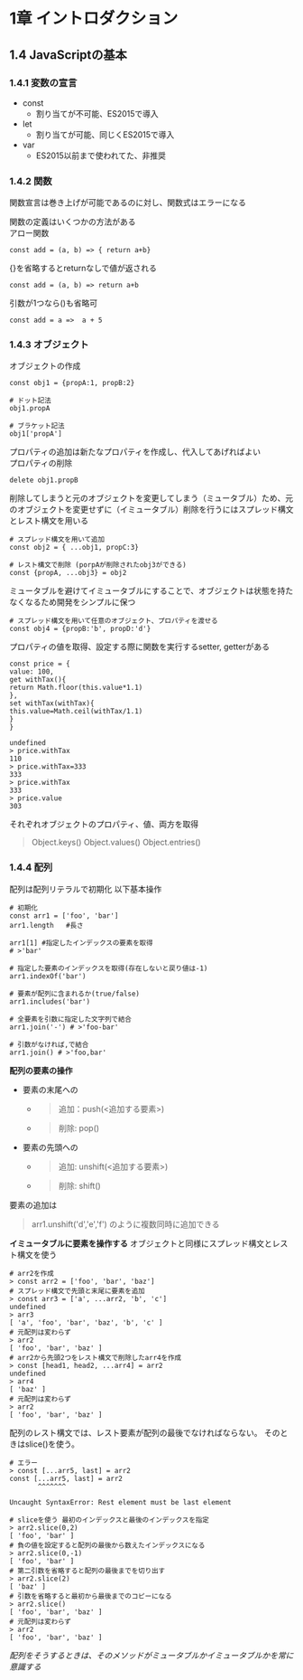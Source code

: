 # 1章 イントロダクション
## 1.4 JavaScriptの基本

### 1.4.1 変数の宣言
* const
  * 割り当てが不可能、ES2015で導入
* let
  * 割り当てが可能、同じくES2015で導入
* var
  * ES2015以前まで使われてた、非推奨
  
### 1.4.2 関数

関数宣言は巻き上げが可能であるのに対し、関数式はエラーになる

関数の定義はいくつかの方法がある  
アロー関数

```
const add = (a, b) => { return a+b}
```

{}を省略するとreturnなしで値が返される

```
const add = (a, b) => return a+b
```

引数が1つなら()も省略可
```
const add = a =>  a + 5
```

### 1.4.3 オブジェクト

オブジェクトの作成
```
const obj1 = {propA:1, propB:2}

# ドット記法
obj1.propA

# ブラケット記法
obj1['propA']
```
プロパティの追加は新たなプロパティを作成し、代入してあげればよい  
プロパティの削除
```
delete obj1.propB
```

削除してしまうと元のオブジェクトを変更してしまう（ミュータブル）ため、元のオブジェクトを変更せずに（イミュータブル）削除を行うにはスプレッド構文とレスト構文を用いる
```
# スプレッド構文を用いて追加
const obj2 = { ...obj1, propC:3}

# レスト構文で削除 (porpAが削除されたobj3ができる)
const {propA, ...obj3} = obj2
```
ミュータブルを避けてイミュータブルにすることで、オブジェクトは状態を持たなくなるため開発をシンプルに保つ

```
# スプレッド構文を用いて任意のオブジェクト、プロパティを渡せる
const obj4 = {propB:'b', propD:'d'}

```

プロパティの値を取得、設定する際に関数を実行するsetter, getterがある
```
const price = {
value: 100,
get withTax(){
return Math.floor(this.value*1.1)
},
set withTax(withTax){
this.value=Math.ceil(withTax/1.1)
}
}

undefined
> price.withTax
110
> price.withTax=333
333
> price.withTax
333
> price.value
303
```

それぞれオブジェクトのプロパティ、値、両方を取得
>Object.keys()
>Object.values()
>Object.entries()

### 1.4.4 配列

配列は配列リテラルで初期化
以下基本操作
```
# 初期化
const arr1 = ['foo', 'bar']
arr1.length   #長さ

arr1[1] #指定したインデックスの要素を取得
# >'bar'

# 指定した要素のインデックスを取得(存在しないと戻り値は-1)
arr1.indexOf('bar')

# 要素が配列に含まれるか(true/false)
arr1.includes('bar')

# 全要素を引数に指定した文字列で結合
arr1.join('-') # >'foo-bar'

# 引数がなければ,で結合
arr1.join() # >'foo,bar'
```

**配列の要素の操作**
* 要素の末尾への
  * >追加：push(<追加する要素>)
  * >削除: pop()
* 要素の先頭への
  * >追加: unshift(<追加する要素>)
  * >削除: shift()
  
要素の追加は
>arr1.unshift('d','e','f')
のように複数同時に追加できる

**イミュータブルに要素を操作する**
オブジェクトと同様にスプレッド構文とレスト構文を使う
```
# arr2を作成
> const arr2 = ['foo', 'bar', 'baz']
# スプレッド構文で先頭と末尾に要素を追加
> const arr3 = ['a', ...arr2, 'b', 'c']
undefined
> arr3
[ 'a', 'foo', 'bar', 'baz', 'b', 'c' ]
# 元配列は変わらず
> arr2
[ 'foo', 'bar', 'baz' ]
# arr2から先頭2つをレスト構文で削除したarr4を作成
> const [head1, head2, ...arr4] = arr2
undefined
> arr4
[ 'baz' ]
# 元配列は変わらず
> arr2
[ 'foo', 'bar', 'baz' ]
```
配列のレスト構文では、レスト要素が配列の最後でなければならない。
そのときはslice()を使う。
```
# エラー
> const [...arr5, last] = arr2
const [...arr5, last] = arr2
       ^^^^^^^

Uncaught SyntaxError: Rest element must be last element

# sliceを使う 最初のインデックスと最後のインデックスを指定
> arr2.slice(0,2)
[ 'foo', 'bar' ]
# 負の値を設定すると配列の最後から数えたインデックスになる
> arr2.slice(0,-1)
[ 'foo', 'bar' ]
# 第二引数を省略すると配列の最後までを切り出す
> arr2.slice(2)
[ 'baz' ]
# 引数を省略すると最初から最後までのコピーになる
> arr2.slice()
[ 'foo', 'bar', 'baz' ]
# 元配列は変わらず
> arr2
[ 'foo', 'bar', 'baz' ]
```

*配列をそうするときは、そのメソッドがミュータブルかイミュータブルかを常に意識する*
